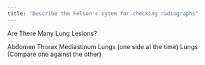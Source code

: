 ```yaml
---
title: "Describe the Felson's sytem for checking radiographs"
---
```

Are There Many Lung Lesions?

Abdomen
Thorax
Mediastinum
Lungs (one side at the time)
Lungs (Compare one against the other)

